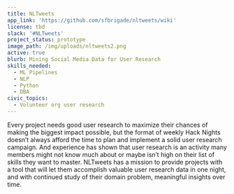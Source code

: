 ```yaml
---
title: NLTweets
app_link: 'https://github.com/sfbrigade/nltweets/wiki'
license: tbd
slack: '#NLTweets'
project_status: prototype
image_path: /img/uploads/nltweets2.png
active: true
blurb: Mining Social Media Data for User Research
skills_needed:
  - ML Pipelines
  - NLP
  - Python
  - DBA
civic_topics:
  - Volunteer org user research
---
```

Every project needs good user research to maximize their chances of making the biggest impact possible, but the format of weekly Hack Nights doesn’t always afford the time to plan and implement a solid user research campaign. And experience has shown that user research is an activity many members might not know much about or maybe isn’t high on their list of skills they want to master. NLTweets has a mission to provide projects with a tool that will let them accomplish valuable user research data in one night, and with continued study of their domain problem, meaningful insights over time.
